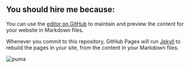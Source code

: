 ## You should hire me because:

You can use the [editor on GitHub](https://github.com/AndreaMatusova/You-should-hire-me-because-/edit/master/README.md) to maintain and preview the content for your website in Markdown files.

Whenever you commit to this repository, GitHub Pages will run [Jekyll](https://jekyllrb.com/) to rebuild the pages in your site, from the content in your Markdown files.

![puma](https://github.com/AndreaMatusova/You-should-hire-me-because-/blob/master/puma.png)


